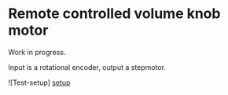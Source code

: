 Remote controlled volume knob motor
===================================

Work in progress.

Input is a rotational encoder, output a stepmotor.

![Test-setup] [setup]

[setup]: ./img/derknopf.jpg
